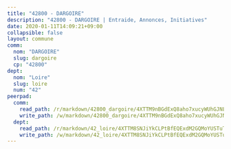 ```yaml
---
title: "42800 - DARGOIRE"
description: "42800 - DARGOIRE | Entraide, Annonces, Initiatives"
date: 2020-01-11T14:09:21+09:00
collapsible: false
layout: commune
comm:
  nom: "DARGOIRE"
  slug: dargoire
  cp: "42800"
dept:
  nom: "Loire"
  slug: loire
  num: "42"
peerpad:
  comm:
    read_path: /r/markdown/42800_dargoire/4XTTM9nBGdExQ8aho7xucyWUhGJNLc8wsUbCDsydNsT2PxJSH
    write_path: /w/markdown/42800_dargoire/4XTTM9nBGdExQ8aho7xucyWUhGJNLc8wsUbCDsydNsT2PxJSH-K3TgUx7qrhBPNmFdXikjZS4tgkdAK7y23M9AEWLTSDbDj7W7z9RDYNRkvvUpKY7WAK4YB2NUtnV5LvBPCXYZQhrYfixMtx3pemFGVyNbiso79sSwttbj1STbcNpdJJCSxrKzGbj3
  dept:
    read_path: /r/markdown/42_loire/4XTTM8SNJiYkCLPtBfEQExdM2GQMoYUSTuTytLrQfQVaaYJeW
    write_path: /w/markdown/42_loire/4XTTM8SNJiYkCLPtBfEQExdM2GQMoYUSTuTytLrQfQVaaYJeW-K3TgUi5YJecchkttgL3M6Pu99u8hH2akRrHDb4XXZXATCvGiyzrNbe23fQbzNYiKWDR2re6vQN4Gxv5BQ2dayjGg1AqxtpHRtgi6cm74UeqjVtXM2ZJFa6mvBKTRc4s3X6tJYycN
---
```


